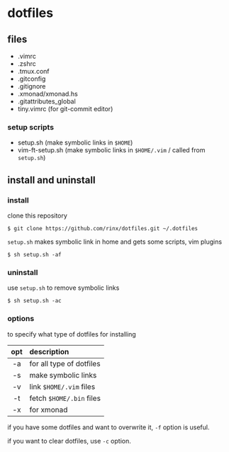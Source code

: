 # dotfiles

## files

* .vimrc
* .zshrc
* .tmux.conf
* .gitconfig
* .gitignore
* .xmonad/xmonad.hs
* .gitattributes\_global
* tiny.vimrc (for git-commit editor)

### setup scripts

* setup.sh (make symbolic links in `$HOME`)
* vim-ft-setup.sh (make symbolic links in `$HOME/.vim` / called from `setup.sh`)

## install and uninstall

### install

clone this repository

    $ git clone https://github.com/rinx/dotfiles.git ~/.dotfiles

`setup.sh` makes symbolic link in home and gets some scripts, vim plugins

    $ sh setup.sh -af

### uninstall

use `setup.sh` to remove symbolic links

    $ sh setup.sh -ac

### options

to specify what type of dotfiles for installing

|opt | description              |
|:--:|:-------------------------|
| -a | for all type of dotfiles |
| -s | make symbolic links      |
| -v | link `$HOME/.vim` files  |
| -t | fetch `$HOME/.bin` files |
| -x | for xmonad               |

if you have some dotfiles and want to overwrite it, `-f` option is useful.

if you want to clear dotfiles, use `-c` option.


